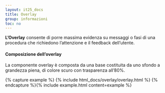 ```yaml
---
layout: it25_docs
title: Overlay
group: informazioni
toc: no
---
```


**L’Overlay** consente di porre massima evidenza su messaggi o fasi di una procedura che richiedono l’attenzione e il feedback dell’utente.

#### Composizione dell’overlay
La componente overlay è composta da una base costituita da uno sfondo a grandezza piena, di colore scuro con trasparenza all’80%.

{% capture example %}
{% include html_docs/overlay/overlay.html %}
{% endcapture %}{% include example.html content=example %}
